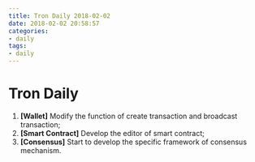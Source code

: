 ```yaml
---
title: Tron Daily 2018-02-02
date: 2018-02-02 20:58:57
categories:
- daily
tags:
- daily
---
```


# Tron Daily


1. **[Wallet]** Modify the function of create transaction and broadcast transaction;
2. **[Smart Contract]** Develop the editor of smart contract;
3. **[Consensus]** Start to develop the specific framework of consensus mechanism.